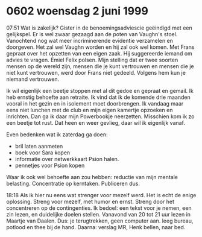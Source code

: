 # 0602 woensdag 2 juni 1999
07:51	Wat is zakelijk? Gister in de benoemingsadviescie geëindigd met een gelijkspel. Er is wel zwaar gezaagd aan de poten van Vaughn's stoel. Vanochtend nog wat meer incriminerende evidentie verzamelen en doorgeven. Het zal wel Vaughn worden en hij zal ook wel komen. Met Frans gepraat over het opzetten van een eigen zaak. Hij suggereerde iemand om advies te vragen. Emiel Felix polsen. Mijn stelling dat er twee soorten mensen op de wereld zijn, mensen die je kunt vertrouwen en mensen die je niet kunt vertrouwen, werd door Frans niet gedeeld. Volgens hem kun je niemand vertrouwen.

Ik wil eigenlijk een beetje stoppen met al dit gedoe en gepraat en gemail. Ik heb ernstig behoefte aan retraite. Ik vind dat ik de komende drie maanden vooral in het gezin en in isolement moet doorbrengen. Ik vandaag maar eens niet lunchen met de club en mijn eigen kamertje opzoeken en inrichten. Dan ga ik daar mijn Powerbookje neerzetten. Misschien kom ik zo een beetje tot rust. Dat heen en weer gevlieg, daar wil ik eigenlijk vanaf. 

Even bedenken wat ik zaterdag ga doen:
- bril laten aanmeten
- boek voor Sara kopen
- informatie over netwerkkaart Psion halen.
- pennetjes voor Psion kopen

Waar ik ook wel behoefte aan zou hebben: reductie van mijn mentale belasting. Concentratie op kerntaken. Publiceren dus. 

18:18	Als ik hier nu eens wat strenger voor mezelf werd. Het is echt de enige oplossing. Streng voor mezelf, met humor en ernst. Streng door het concentreren op de contingenties. Ik bedoel: een tekst voor je nemen, een zin lezen, en duidelijke doelen stellen. Vanavond van 20 tot 21 uur lezen in Maartje van Daalen. Dus: je terugtrekken, geen computer aan. leeg bureau, potlood en thee bij de hand. Daarna: verslag MR, Henk bellen, naar bed. 
